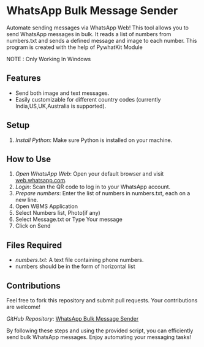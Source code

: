 # WhatsApp Bulk Message Sender

Automate sending messages via WhatsApp Web! This tool allows you to send WhatsApp messages in bulk. It reads a list of numbers from numbers.txt and sends a defined message and image to each number.
This program is created with the help of PywhatKit Module

NOTE : Only Working In Windows

## Features

- Send both image and text messages.
- Easily customizable for different country codes (currently India,US,UK,Australia is supported).

## Setup

1. *Install Python*: Make sure Python is installed on your machine.

## How to Use

1. *Open WhatsApp Web*: Open your default browser and visit [web.whatsapp.com](https://web.whatsapp.com).
2. *Login*: Scan the QR code to log in to your WhatsApp account.
3. *Prepare numbers*: Enter the list of numbers in numbers.txt, each on a new line.
4. Open WBMS Application
5. Select Numbers list, Photo(if any)
6. Select Message.txt or Type Your message
7. Click on Send

## Files Required

- *numbers.txt*: A text file containing phone numbers.
- numbers should be in the form of horizontal list

## Contributions

Feel free to fork this repository and submit pull requests. Your contributions are welcome!


*GitHub Repository*: [WhatsApp Bulk Message Sender](https://github.com/roshanrajk/Whatsapp-Bulk-Message-Sender)

By following these steps and using the provided script, you can efficiently send bulk WhatsApp messages. Enjoy automating your messaging tasks!
